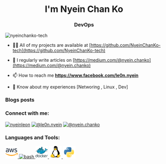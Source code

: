 <h1 align="center">I'm Nyein Chan Ko</h1>
<h3 align="center">DevOps</h3>

<p align="left"> <img src="https://komarev.com/ghpvc/?username=nyeinchanko-tech&label=Profile%20views&color=0e75b6&style=flat" alt="nyeinchanko-tech" /> </p>

- 👨‍💻 All of my projects are available at [https://github.com/NyeinChanKo-tech](https://github.com/NyeinChanKo-tech)

- 📝 I regularly write articles on [https://medium.com/@nyein.chanko](https://medium.com/@nyein.chanko)

- 📫 How to reach me **https://www.facebook.com/le0n.nyein**

- 📄 Know about my experiences [Networing , Linux , Dev]

### Blogs posts
<!-- BLOG-POST-LIST:START -->
<!-- BLOG-POST-LIST:END -->

<h3 align="left">Connect with me:</h3>
<p align="left">
<a href="https://twitter.com/nyeinleon" target="blank"><img align="center" src="https://raw.githubusercontent.com/rahuldkjain/github-profile-readme-generator/master/src/images/icons/Social/twitter.svg" alt="nyeinleon" height="30" width="40" /></a>
<a href="https://fb.com/@le0n.nyein" target="blank"><img align="center" src="https://raw.githubusercontent.com/rahuldkjain/github-profile-readme-generator/master/src/images/icons/Social/facebook.svg" alt="@le0n.nyein" height="30" width="40" /></a>
<a href="https://medium.com/@nyein.chanko" target="blank"><img align="center" src="https://raw.githubusercontent.com/rahuldkjain/github-profile-readme-generator/master/src/images/icons/Social/medium.svg" alt="@nyein.chanko" height="30" width="40" /></a>
</p>

<h3 align="left">Languages and Tools:</h3>
<p align="left"> <a href="https://aws.amazon.com" target="_blank" rel="noreferrer"> <img src="https://raw.githubusercontent.com/devicons/devicon/master/icons/amazonwebservices/amazonwebservices-original-wordmark.svg" alt="aws" width="40" height="40"/> </a> <a href="https://www.gnu.org/software/bash/" target="_blank" rel="noreferrer"> <img src="https://www.vectorlogo.zone/logos/gnu_bash/gnu_bash-icon.svg" alt="bash" width="40" height="40"/> </a> <a href="https://www.docker.com/" target="_blank" rel="noreferrer"> <img src="https://raw.githubusercontent.com/devicons/devicon/master/icons/docker/docker-original-wordmark.svg" alt="docker" width="40" height="40"/> </a> <a href="https://www.linux.org/" target="_blank" rel="noreferrer"> <img src="https://raw.githubusercontent.com/devicons/devicon/master/icons/linux/linux-original.svg" alt="linux" width="40" height="40"/> </a> <a href="https://www.python.org" target="_blank" rel="noreferrer"> <img src="https://raw.githubusercontent.com/devicons/devicon/master/icons/python/python-original.svg" alt="python" width="40" height="40"/> </a> </p>

